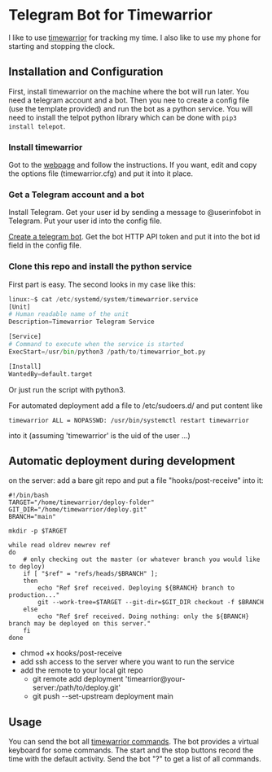 # Telegram Bot for Timewarrior

I like to use [timewarrior](https://timewarrior.net/) for tracking my time. I also like to use my phone for starting and stopping the clock.

## Installation and Configuration

First, install timewarrior on the machine where the bot will run later. You need a telegram account and a bot. Then you nee to create a config file (use the template provided) and run the bot as a python service. You will need to install the telpot python library which can be done with ``pip3 install telepot``.

### Install timewarrior

Got to the [webpage](https://timewarrior.net/) and follow the instructions. If you want, edit and copy the options file (timewarrior.cfg) and put it into it place.

### Get a Telegram account and a bot

Install Telegram. Get your user id by sending a message to @userinfobot in Telegram. Put your user id into the config file.

[Create a telegram bot](https://core.telegram.org/bots). Get the bot HTTP API token and put it into the bot id field in the config file.

### Clone this repo and install the python service

First part is easy. The second looks in my case like this:
```python
linux:~$ cat /etc/systemd/system/timewarrior.service 
[Unit]
# Human readable name of the unit
Description=Timewarrior Telegram Service

[Service]
# Command to execute when the service is started
ExecStart=/usr/bin/python3 /path/to/timewarrior_bot.py

[Install]
WantedBy=default.target

```
Or just run the script with python3.

For automated deployment add a file to /etc/sudoers.d/ and put content like
```
timewarrior ALL = NOPASSWD: /usr/bin/systemctl restart timewarrior
```
into it (assuming 'timewarrior' is the uid of the user ...)

## Automatic deployment during development

on the server: add a bare git repo and put a file "hooks/post-receive" into it:
```
#!/bin/bash
TARGET="/home/timewarrior/deploy-folder"
GIT_DIR="/home/timewarrior/deploy.git"
BRANCH="main"

mkdir -p $TARGET

while read oldrev newrev ref
do
	# only checking out the master (or whatever branch you would like to deploy)
	if [ "$ref" = "refs/heads/$BRANCH" ];
	then
		echo "Ref $ref received. Deploying ${BRANCH} branch to production..."
		git --work-tree=$TARGET --git-dir=$GIT_DIR checkout -f $BRANCH
	else
		echo "Ref $ref received. Doing nothing: only the ${BRANCH} branch may be deployed on this server."
	fi
done
```

- chmod +x hooks/post-receive
- add ssh access to the server where you want to run the service
- add the remote to your local git repo
  - git remote add deployment 'timearrior@your-server:/path/to/deploy.git'
  - git push --set-upstream deployment main


## Usage

You can send the bot all [timewarrior commands](https://timewarrior.net/docs/). The bot provides a virtual keyboard for some commands. The start and the stop buttons record the time with the default activity. Send the bot "?" to get a list of all commands.

